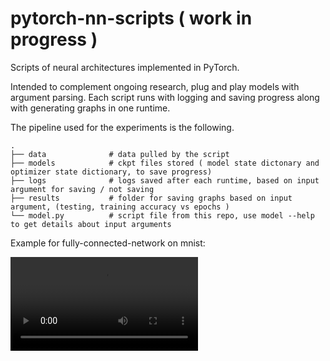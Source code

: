 # pytorch-nn-scripts ( work in progress )

Scripts of neural architectures implemented in PyTorch. 

Intended to complement ongoing research, plug and play models with argument parsing. Each script runs with logging and saving progress along with generating graphs in one runtime.  

The pipeline used for the experiments is the following. 

    .
    ├── data              # data pulled by the script 
    ├── models            # ckpt files stored ( model state dictonary and optimizer state dictionary, to save progress)
    ├── logs              # logs saved after each runtime, based on input argument for saving / not saving
    ├── results           # folder for saving graphs based on input argument, (testing, training accuracy vs epochs )
    └── model.py          # script file from this repo, use model --help to get details about input arguments

Example for fully-connected-network on mnist: 

![](trial.mov)
